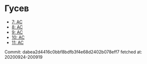 # Гусев
- [7: AC](7.md)
- [8: AC](8.md)
- [9: AC](9.md)
- [10: AC](10.md)
- [11: AC](11.md)

Commit: dabea2d4416c0bbf8bdfb3f4e68d2402b078eff7
 fetched at: 20200924-200919
